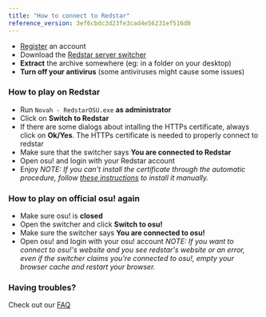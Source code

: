 ```yaml
---
title: "How to connect to Redstar"
reference_version: 3ef6cbdc3d23fe3cad4e56231ef516d0
---
```

- [Register](http://redstar.moe/index.php?p=3) an account
- Download the [Redstar server switcher](/static/switcher)
- **Extract** the archive somewhere (eg: in a folder on your desktop)
- **Turn off your antivirus** (some antiviruses might cause some issues)


### How to play on Redstar
- Run `Novah - RedstarOSU.exe` **as administrator**
- Click on **Switch to Redstar**
- If there are some dialogs about intalling the HTTPs certificate, always click on **Ok/Yes**. The HTTPs certificate is needed to properly connect to redstar
- Make sure that the switcher says **You are connected to Redstar**
- Open osu! and login with your Redstar account
- Enjoy
_NOTE: If you can't install the certificate through the automatic procedure, follow [these instructions](https://redstar.moe/index.php?p=16&id=12) to install it manually._

### How to play on official osu! again
- Make sure osu! is **closed**
- Open the switcher and click **Switch to osu!**
- Make sure the switcher says **You are connected to osu!**
- Open osu! and login with your osu! account
_NOTE: If you want to connect to osu!'s website and you see redstar's website or an error, even if the switcher claims you're connected to osu!, empty your browser cache and restart your browser._

### Having troubles?
Check out our [FAQ](https://redstar.moe/doc/5)